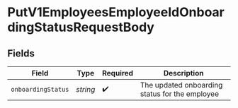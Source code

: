 # PutV1EmployeesEmployeeIdOnboardingStatusRequestBody


## Fields

| Field                                          | Type                                           | Required                                       | Description                                    |
| ---------------------------------------------- | ---------------------------------------------- | ---------------------------------------------- | ---------------------------------------------- |
| `onboardingStatus`                             | *string*                                       | :heavy_check_mark:                             | The updated onboarding status for the employee |